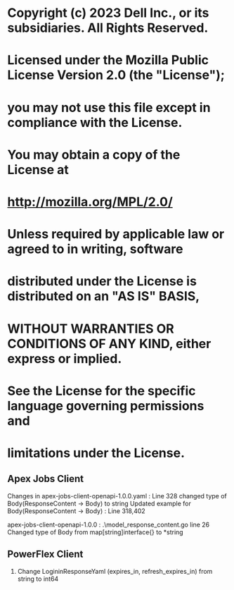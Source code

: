 # Copyright (c) 2023 Dell Inc., or its subsidiaries. All Rights Reserved.
#
# Licensed under the Mozilla Public License Version 2.0 (the "License");
# you may not use this file except in compliance with the License.
# You may obtain a copy of the License at
#
#     http://mozilla.org/MPL/2.0/
#
#
# Unless required by applicable law or agreed to in writing, software
# distributed under the License is distributed on an "AS IS" BASIS,
# WITHOUT WARRANTIES OR CONDITIONS OF ANY KIND, either express or implied.
# See the License for the specific language governing permissions and
# limitations under the License.

## Apex Jobs Client 
Changes in apex-jobs-client-openapi-1.0.0.yaml : 
Line 328 changed type of Body(ResponseContent -> Body) to string
Updated example for Body(ResponseContent -> Body) : Line 318,402

apex-jobs-client-openapi-1.0.0 : .\model_response_content.go line 26 Changed type of Body from map[string]interface{} to *string

## PowerFlex Client
 
1. Change LogininResponseYaml (expires_in, refresh_expires_in) from string to int64
